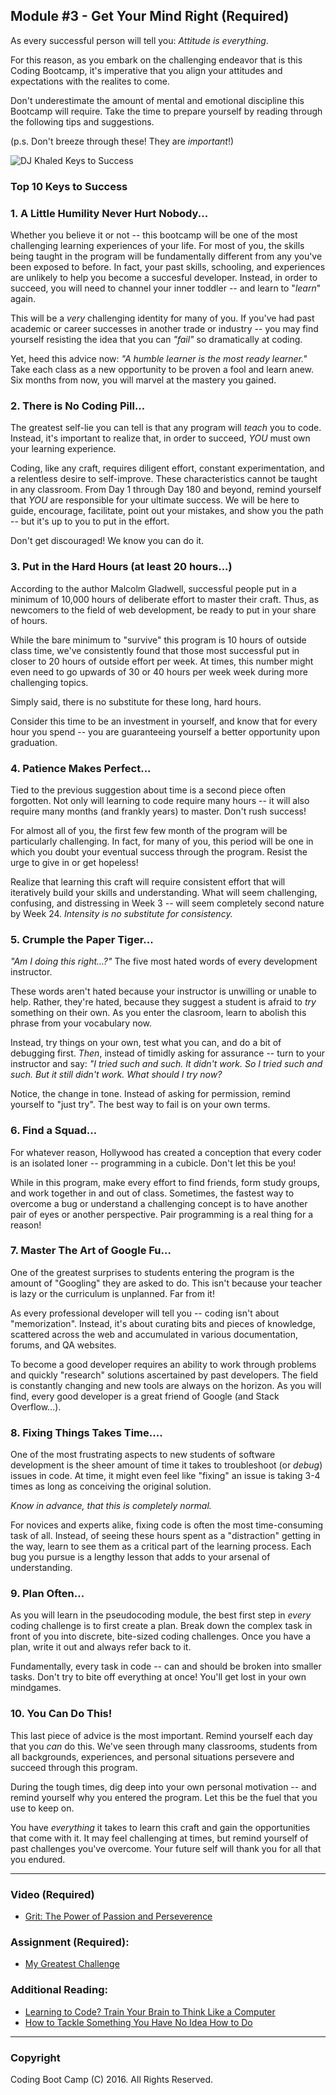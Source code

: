 ## Module #3 - Get Your Mind Right (Required)

As every successful person will tell you: *Attitude is everything*. 

For this reason, as you embark on the challenging endeavor that is this Coding Bootcamp, it's imperative that you align your attitudes and expectations with the realites to come. 

Don't underestimate the amount of mental and emotional discipline this Bootcamp will require. Take the time to prepare yourself by reading through the following tips and suggestions. 

(p.s. Don't breeze through these! They are *important*!)

![DJ Khaled Keys to Success](https://media.giphy.com/media/l3zoTAbMu27n6zrH2/giphy.gif)

### Top 10 Keys to Success

### 1. A Little Humility Never Hurt Nobody...

Whether you believe it or not -- this bootcamp will be one of the most challenging learning experiences of your life. For most of you, the skills being taught in the program will be fundamentally different from any you've been exposed to before. In fact, your past skills, schooling, and experiences are unlikely to help you become a succesful developer. Instead, in order to succeed, you will need to channel your inner toddler -- and learn to "*learn*" again. 

This will be a *very* challenging identity for many of you. If you've had past academic or career successes in another trade or industry -- you may find yourself resisting the idea that you can *"fail"* so dramatically at coding. 

Yet, heed this advice now: *"A humble learner is the most ready learner."* Take each class as a new opportunity to be proven a fool and learn anew. Six months from now, you will marvel at the mastery you gained.

### 2. There is No Coding Pill...

The greatest self-lie you can tell is that any program will *teach* you to code. Instead, it's important to realize that, in order to succeed, *YOU* must own your learning experience. 

Coding, like any craft, requires diligent effort, constant experimentation, and a relentless desire to self-improve. These characteristics cannot be taught in any classroom.  From Day 1 through Day 180 and beyond, remind yourself that *YOU* are responsible for your ultimate success. We will be here to guide, encourage, facilitate, point out your mistakes, and show you the path -- but it's up to you to put in the effort.

Don't get discouraged! We know you can do it. 

### 3. Put in the Hard Hours (at least 20 hours...)

According to the author Malcolm Gladwell, successful people put in a minimum of 10,000 hours of deliberate effort to master their craft. Thus, as newcomers to the field of web development, be ready to put in your share of hours. 

While the bare minimum to "survive" this program is 10 hours of outside class time, we've consistently found that those most successful put in closer to 20 hours of outside effort per week. At times, this number might even need to go upwards of 30 or 40 hours per week week during more challenging topics.  

Simply said, there is no substitute for these long, hard hours. 

Consider this time to be an investment in yourself, and know that for every hour you spend -- you are guaranteeing yourself a better opportunity upon graduation. 

### 4. Patience Makes Perfect...

Tied to the previous suggestion about time is a second piece often forgotten. Not only will learning to code require many hours -- it will also require many months (and frankly years) to master. Don't rush success! 

For almost all of you, the first few few month of the program will be particularly challenging. In fact, for many of you, this period will be one in which you doubt your eventual success through the program. Resist the urge to give in or get hopeless!

Realize that learning this craft will require consistent effort that will iteratively build your skills and understanding. What will seem challenging, confusing, and distressing in Week 3 -- will seem completely second nature by Week 24. *Intensity is no substitute for consistency.*

### 5. Crumple the Paper Tiger...

*"Am I doing this right...?"* The five most hated words of every development instructor.

These words aren't hated because your instructor is unwilling or unable to help. Rather, they're hated, because they suggest a student is afraid to *try* something on their own. As you enter the clasroom, learn to abolish this phrase from your vocabulary now. 

Instead, try things on your own, test what you can, and do a bit of debugging first. *Then*, instead of timidly asking for assurance -- turn to your instructor and say: *"I tried such and such. It didn't work. So I tried such and such. But it still didn't work. What should I try now?* 

Notice, the change in tone. Instead of asking for permission, remind yourself to "just try". The best way to fail is on your own terms. 

### 6. Find a Squad...

For whatever reason, Hollywood has created a conception that every coder is an isolated loner -- programming in a cubicle. Don't let this be you!

While in this program, make every effort to find friends, form study groups, and work together in and out of class. Sometimes, the fastest way to overcome a bug or understand a challenging concept is to have another pair of eyes or another perspective. Pair programming is a real thing for a reason!

### 7. Master The Art of Google Fu...

One of the greatest surprises to students entering the program is the amount of "Googling" they are asked to do. This isn't because your teacher is lazy or the curriculum is unplanned. Far from it! 

As every professional developer will tell you -- coding isn't about "memorization". Instead, it's about curating bits and pieces of knowledge, scattered across the web and accumulated in various documentation, forums, and QA websites.  

To become a good developer requires an ability to work through problems and quickly "research" solutions ascertained by past developers. The field is constantly changing and new tools are always on the horizon. As you will find, every good developer is a great friend of Google (and Stack Overflow...). 

### 8. Fixing Things Takes Time....

One of the most frustrating aspects to new students of software development is the sheer amount of time it takes to troubleshoot (or *debug*) issues in code. At time, it might even feel like "fixing" an issue is taking 3-4 times as long as conceiving the original solution.  

*Know in advance, that this is completely normal.*

For novices and experts alike, fixing code is often the most time-consuming task of all. Instead, of seeing these hours spent as a "distraction" getting in the way, learn to see them as a critical part of the learning process. Each bug you pursue is a lengthy lesson that adds to your arsenal of understanding.

### 9. Plan Often...

As you will learn in the pseudocoding module, the best first step in *every* coding challenge is to first create a plan. Break down the complex task in front of you into discrete, bite-sized coding challenges. Once you have a plan, write it out and always refer back to it. 

Fundamentally, every task in code -- can and should be broken into smaller tasks. Don't try to bite off everything at once! You'll get lost in your own mindgames.

### 10. You Can Do This!

This last piece of advice is the most important. Remind yourself each day that you *can* do this. We've seen through many classrooms, students from all backgrounds, experiences, and personal situations persevere and succeed through this program. 

During the tough times, dig deep into your own personal motivation -- and remind yourself why you entered the program. Let this be the fuel that you use to keep on. 

You have *everything* it takes to learn this craft and gain the opportunities that come with it. It may feel challenging at times, but remind yourself of past challenges you've overcome. Your future self will thank you for all that you endured. 

-------

### Video (Required)
* [Grit: The Power of Passion and Perseverence](https://www.ted.com/talks/angela_lee_duckworth_grit_the_power_of_passion_and_perseverance?language=en) 

### Assignment (Required): 
* [My Greatest Challenge](Assignment.md)

### Additional Reading:
* [Learning to Code? Train Your Brain to Think Like a Computer](http://gigabytesandtea.com/learning-code-train-your-brain-to-think-like-a-computer/)
* [How to Tackle Something You Have No Idea How to Do](https://www.themuse.com/advice/how-to-tackle-something-you-have-no-idea-how-to-do)

-------

### Copyright 
Coding Boot Camp (C) 2016. All Rights Reserved.




